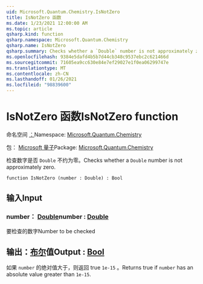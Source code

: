 ```yaml
---
uid: Microsoft.Quantum.Chemistry.IsNotZero
title: IsNotZero 函数
ms.date: 1/23/2021 12:00:00 AM
ms.topic: article
qsharp.kind: function
qsharp.namespace: Microsoft.Quantum.Chemistry
qsharp.name: IsNotZero
qsharp.summary: Checks whether a `Double` number is not approximately zero.
ms.openlocfilehash: 9384e5dafd4b5b7d44cb348c9537ebc2c621466d
ms.sourcegitcommit: 71605ea9cc630e84e7ef29027e1f0ea06299747e
ms.translationtype: MT
ms.contentlocale: zh-CN
ms.lasthandoff: 01/26/2021
ms.locfileid: "98839600"
---
```

# <a name="isnotzero-function"></a><span data-ttu-id="73dae-102">IsNotZero 函数</span><span class="sxs-lookup"><span data-stu-id="73dae-102">IsNotZero function</span></span>

<span data-ttu-id="73dae-103">命名空间 [：](xref:Microsoft.Quantum.Chemistry)</span><span class="sxs-lookup"><span data-stu-id="73dae-103">Namespace: [Microsoft.Quantum.Chemistry](xref:Microsoft.Quantum.Chemistry)</span></span>

<span data-ttu-id="73dae-104">包： [Microsoft 量子](https://nuget.org/packages/Microsoft.Quantum.Chemistry)</span><span class="sxs-lookup"><span data-stu-id="73dae-104">Package: [Microsoft.Quantum.Chemistry](https://nuget.org/packages/Microsoft.Quantum.Chemistry)</span></span>


<span data-ttu-id="73dae-105">检查数字是否 `Double` 不约为零。</span><span class="sxs-lookup"><span data-stu-id="73dae-105">Checks whether a `Double` number is not approximately zero.</span></span>

```qsharp
function IsNotZero (number : Double) : Bool
```


## <a name="input"></a><span data-ttu-id="73dae-106">输入</span><span class="sxs-lookup"><span data-stu-id="73dae-106">Input</span></span>

### <a name="number--double"></a><span data-ttu-id="73dae-107">number： [Double](xref:microsoft.quantum.lang-ref.double)</span><span class="sxs-lookup"><span data-stu-id="73dae-107">number : [Double](xref:microsoft.quantum.lang-ref.double)</span></span>

<span data-ttu-id="73dae-108">要检查的数字</span><span class="sxs-lookup"><span data-stu-id="73dae-108">Number to be checked</span></span>



## <a name="output--bool"></a><span data-ttu-id="73dae-109">输出：[布尔](xref:microsoft.quantum.lang-ref.bool)值</span><span class="sxs-lookup"><span data-stu-id="73dae-109">Output : [Bool](xref:microsoft.quantum.lang-ref.bool)</span></span>

<span data-ttu-id="73dae-110">如果 `number` 的绝对值大于，则返回 true `1e-15` 。</span><span class="sxs-lookup"><span data-stu-id="73dae-110">Returns true if `number` has an absolute value greater than `1e-15`.</span></span>